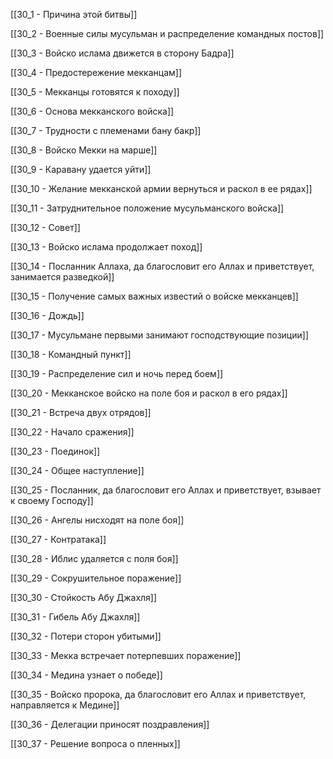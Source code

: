 

[[30_1 - Причина этой битвы]]

[[30_2 - Военные силы мусульман и распределение командных постов]]

[[30_3 - Войско ислама движется в сторону Бадра]]

[[30_4 - Предостережение мекканцам]]

[[30_5 - Мекканцы готовятся к походу]]

[[30_6 - Основа мекканского войска]]

[[30_7 - Трудности с племенами бану бакр]]

[[30_8 - Войско Мекки на марше]]

[[30_9 - Каравану удается уйти]]

[[30_10 - Желание мекканской армии вернуться и раскол в ее рядах]]

[[30_11 - Затруднительное положение мусульманского войска]]

[[30_12 - Совет]]

[[30_13 - Войско ислама продолжает поход]]

[[30_14 - Посланник Аллаха, да благословит его Аллах и приветствует, занимается разведкой]]

[[30_15 - Получение самых важных известий о войске мекканцев]]

[[30_16 - Дождь]]

[[30_17 - Мусульмане первыми занимают господствующие позиции]]

[[30_18 - Командный пункт]]

[[30_19 - Распределение сил и ночь перед боем]]

[[30_20 - Мекканское войско на поле боя и раскол в его рядах]]

[[30_21 - Встреча двух отрядов]]

[[30_22 - Начало сражения]]

[[30_23 - Поединок]]

[[30_24 - Общее наступление]]

[[30_25 - Посланник, да благословит его Аллах и приветствует, взывает к своему Господу]]

[[30_26 - Ангелы нисходят на поле боя]]

[[30_27 - Контратака]]

[[30_28 - Иблис удаляется с поля боя]]

[[30_29 - Сокрушительное поражение]]

[[30_30 - Стойкость Абу Джахля]]

[[30_31 - Гибель Абу Джахля]]

[[30_32 - Потери сторон убитыми]]

[[30_33 - Мекка встречает потерпевших поражение]]

[[30_34 - Медина узнает о победе]]

[[30_35 - Войско пророка, да благословит его Аллах и приветствует, направляется к Медине]]

[[30_36 - Делегации приносят поздравления]]

[[30_37 - Решение вопроса о пленных]]

